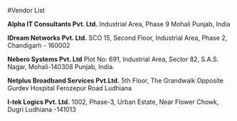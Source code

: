 #Vendor List



**Alpha IT Consultants Pvt. Ltd.**
Industrial Area, Phase 9
Mohali
Punjab, India


**IDream Networks Pvt. Ltd.**
SCO 15, Second Floor,
Industrial Area, Phase 2,
Chandigarh - 160002


**Nebero Systems Pvt. Ltd**
Plot No: 691, Industrial Area,
Sector 82, S.A.S. Nagar, Mohali-140308
Punjab, India.

**Netplus Broadband Services Pvt.Ltd.**
5th Floor, The Grandwalk
Opposite Gurdev Hospital
Ferozepur Road
Ludhiana


**I-tek Logics Pvt. Ltd.**
1002, Phase-3, Urban Estate,
Near Flower Chowk,  Dugri
Ludhiana -141013
